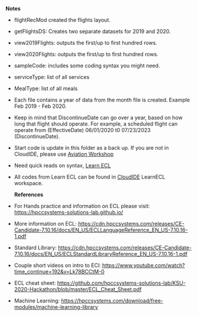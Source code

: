 **Notes**

- flightRecMod created the flights layout.
- getFlightsDS: Creates two separate datasets for 2019 and 2020.
- view2019Flights: outputs the first/up to first hundred rows.
- view2020Flights: outputs the first/up to first hundred rows.
- sampleCode: includes some coding syntax you might need.
- serviceType: list of all services
- MealType: list of all meals
- Each file contains a year of data from the month file is created. Example Feb 2019 - Feb 2020.
- Keep in mind that DiscontinueDate can go over a year, based on how long that flight should operate. For example, a scheduled flight can operate from (EffectiveDate) 06/01/2020 t0 07/23/2023 (DiscontinueDate).
- Start code is update in this folder as a back up. If you are not in CloudIDE, please use [Aviation Workshop](https://ide.hpccsystems.com/workspaces/share/9feee85a-3ceb-4609-a8aa-99959a8a59bc)
- Need quick reads on syntax, [Learn ECL](https://hpccsystems-solutions-lab.github.io/)
- All codes from Learn ECL can be found in [CloudIDE](https://ide.hpccsystems.com/workspaces/share/291d17d9-e5cb-4fac-83c2-ac5997c28a31) LearnECL workspace.

  **References**

- For Hands practice and information on ECL please visit:
  https://hpccsystems-solutions-lab.github.io/

- More information on ECL:
  https://cdn.hpccsystems.com/releases/CE-Candidate-7.10.16/docs/EN_US/ECLLanguageReference_EN_US-7.10.16-1.pdf

- Standard Library:
  https://cdn.hpccsystems.com/releases/CE-Candidate-7.10.16/docs/EN_US/ECLStandardLibraryReference_EN_US-7.10.16-1.pdf

- Couple short videos on intro to ECl:
  https://www.youtube.com/watch?time_continue=192&v=Lk78BCCtM-0

- ECL cheat sheet:
  https://github.com/hpccsystems-solutions-lab/KSU-2020-Hackathon/blob/master/ECL_Cheat_Sheet.pdf

- Machine Learning:
  https://hpccsystems.com/download/free-modules/machine-learning-library
